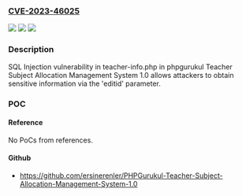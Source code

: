 ### [CVE-2023-46025](https://cve.mitre.org/cgi-bin/cvename.cgi?name=CVE-2023-46025)
![](https://img.shields.io/static/v1?label=Product&message=n%2Fa&color=blue)
![](https://img.shields.io/static/v1?label=Version&message=n%2Fa&color=blue)
![](https://img.shields.io/static/v1?label=Vulnerability&message=n%2Fa&color=brighgreen)

### Description

SQL Injection vulnerability in teacher-info.php in phpgurukul Teacher Subject Allocation Management System 1.0 allows attackers to obtain sensitive information via the 'editid' parameter.

### POC

#### Reference
No PoCs from references.

#### Github
- https://github.com/ersinerenler/PHPGurukul-Teacher-Subject-Allocation-Management-System-1.0

